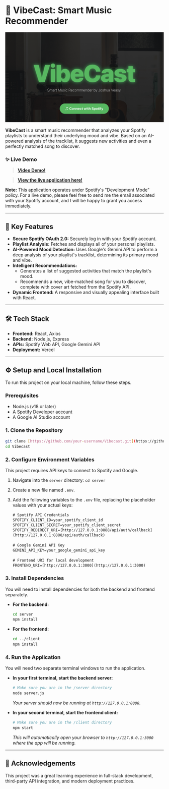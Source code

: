 # 🎵 VibeCast: Smart Music Recommender

<p align="center">
  <img src="Vibecast thumbnail.png" width="800" alt="VibeCast Screenshot">
</p>

**VibeCast** is a smart music recommender that analyzes your Spotify playlists to understand their underlying mood and vibe. Based on an AI-powered analysis of the tracklist, it suggests new activities and even a perfectly matched song to discover.

### ✨ Live Demo

> **[Video Demo!](https://www.loom.com/share/3d7b834a9c7a47f39685065ac5443f24?sid=f717afff-14d6-447c-b86d-c0b5d4a5f026)**

> **[View the live application here!](https://vibecast-ashy.vercel.app/)**

**Note:** This application operates under Spotify's "Development Mode" policy. For a live demo, please feel free to send me the email associated with your Spotify account, and I will be happy to grant you access immediately.

---

## 🚀 Key Features

* **Secure Spotify OAuth 2.0:** Securely log in with your Spotify account.
* **Playlist Analysis:** Fetches and displays all of your personal playlists.
* **AI-Powered Mood Detection:** Uses Google's Gemini API to perform a deep analysis of your playlist's tracklist, determining its primary mood and vibe.
* **Intelligent Recommendations:**
    * Generates a list of suggested activities that match the playlist's mood.
    * Recommends a new, vibe-matched song for you to discover, complete with cover art fetched from the Spotify API.
* **Dynamic Frontend:** A responsive and visually appealing interface built with React.

---

## 🛠️ Tech Stack

* **Frontend:** React, Axios
* **Backend:** Node.js, Express
* **APIs:** Spotify Web API, Google Gemini API
* **Deployment:** Vercel

---

## ⚙️ Setup and Local Installation

To run this project on your local machine, follow these steps.

### Prerequisites

* Node.js (v18 or later)
* A Spotify Developer account
* A Google AI Studio account

### 1. Clone the Repository

```bash
git clone [https://github.com/your-username/Vibecast.git](https://github.com/your-username/Vibecast.git)
cd Vibecast
```

### 2. Configure Environment Variables

This project requires API keys to connect to Spotify and Google.

1.  Navigate into the `server` directory: `cd server`
2.  Create a new file named `.env`.
3.  Add the following variables to the `.env` file, replacing the placeholder values with your actual keys:

    ```env
    # Spotify API Credentials
    SPOTIFY_CLIENT_ID=your_spotify_client_id
    SPOTIFY_CLIENT_SECRET=your_spotify_client_secret
    SPOTIFY_REDIRECT_URI=[http://127.0.0.1:8888/api/auth/callback](http://127.0.0.1:8888/api/auth/callback)
    
    # Google Gemini API Key
    GEMINI_API_KEY=your_google_gemini_api_key
    
    # Frontend URI for local development
    FRONTEND_URI=[http://127.0.0.1:3000](http://127.0.0.1:3000)
    ```

### 3. Install Dependencies

You will need to install dependencies for both the backend and frontend separately.

* **For the backend:**

    ```bash
    cd server
    npm install
    ```

* **For the frontend:**

    ```bash
    cd ../client
    npm install
    ```

### 4. Run the Application

You will need two separate terminal windows to run the application.

* **In your first terminal, start the backend server:**

    ```bash
    # Make sure you are in the /server directory
    node server.js
    ```
    *Your server should now be running at `http://127.0.0.1:8888`.*

* **In your second terminal, start the frontend client:**

    ```bash
    # Make sure you are in the /client directory
    npm start
    ```
    *This will automatically open your browser to `http://127.0.0.1:3000` where the app will be running.*

---

## 🌟 Acknowledgements

This project was a great learning experience in full-stack development, third-party API integration, and modern deployment practices.

